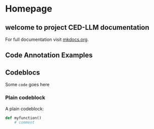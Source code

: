 # Homepage
## welcome to project CED-LLM documentation

For full documentation visit [mkdocs.org](https://www.mkdocs.org).

## Code Annotation Examples

## Codeblocs

Some `code` goes here

### Plain codeblock

A plain codeblock:
``` py title="function.py" linenums="1"
def myfunction()
    # comment
```
